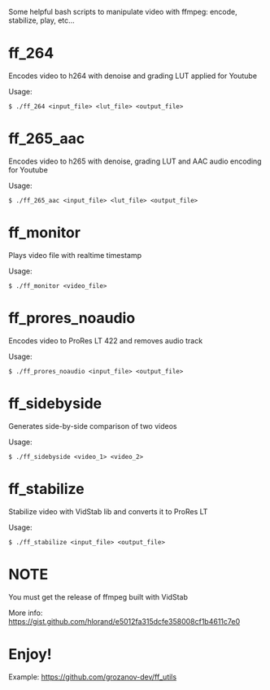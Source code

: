 Some helpful bash scripts to manipulate video with ffmpeg: encode, stabilize, play, etc...

# ff_264

Encodes video to h264 with denoise and grading LUT applied for Youtube

Usage:
```
$ ./ff_264 <input_file> <lut_file> <output_file>
```
# ff_265_aac

Encodes video to h265 with denoise, grading LUT and AAC audio encoding for Youtube

Usage:
```
$ ./ff_265_aac <input_file> <lut_file> <output_file>
```
# ff_monitor

Plays video file with realtime timestamp

Usage:
```
$ ./ff_monitor <video_file>
```
# ff_prores_noaudio

Encodes video to ProRes LT 422 and removes audio track

Usage:
```
$ ./ff_prores_noaudio <input_file> <output_file>
```
# ff_sidebyside

Generates side-by-side comparison of two videos

Usage:
```
$ ./ff_sidebyside <video_1> <video_2>
```
# ff_stabilize

Stabilize video with VidStab lib and converts it to ProRes LT

Usage:
```
$ ./ff_stabilize <input_file> <output_file>
```

# NOTE

You must get the release of ffmpeg built with VidStab

More info: https://gist.github.com/hlorand/e5012fa315dcfe358008cf1b4611c7e0

# Enjoy!

Example: https://github.com/grozanov-dev/ff_utils
